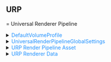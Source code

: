 ## URP

= Universal Renderer Pipeline

<details>
<summary><span style="color:#1E90FF;">DefaultVolumeProfile</span></summary>

Sada výchozích nastavení pro Volume efekty.

Definuje základní vizuální efekty a post-processing efekty, které jsou použity v rámci projektu.

> [!NOTE]
> Obsahuje standardní efekty, jako jsou bloom, chromatic aberration, a další, které mohou být použity jako výchozí
> profil.
</details>

<details>
<summary><span style="color:#1E90FF;">UniversalRenderPipelineGlobalSettings</span></summary>

Globální nastavení pro Universal Render Pipeline (URP).

> [!NOTE]
> Určuje základní chování a vlastnosti URP v projektu, jako jsou například nastavení pro HDRP nebo další globální
> nastavení pipeline.
</details>

<details>
<summary><span style="color:#1E90FF;">URP Render Pipeline Asset</span></summary>

Hlavní asset pro konfiguraci Universal Render Pipeline (URP).

Umožňuje nastavit konkrétní parametry render pipeline, jako jsou kvalita, efekty a optimizace pro rendering.

> [!NOTE]
> Obsahuje konfigurace pro renderování a zpracování obrazu, jako jsou nastavení pro antialiasing, renderování stínů a
> další.
</details>

<details>
<summary><span style="color:#1E90FF;">URP Renderer Data</span></summary>

Konfigurace specifická pro jednotlivé renderery v rámci URP.

> [!NOTE]
> Definuje specifické nastavení pro různé renderery (např. Forward Renderer), jako jsou nastavení pro stíny, efekty a
> post-processing na úrovni renderování.
>
>Může obsahovat specifická nastavení pro různé renderování (např. různé typy renderovaných objektů, různé metody
> renderování atd.).

</details>